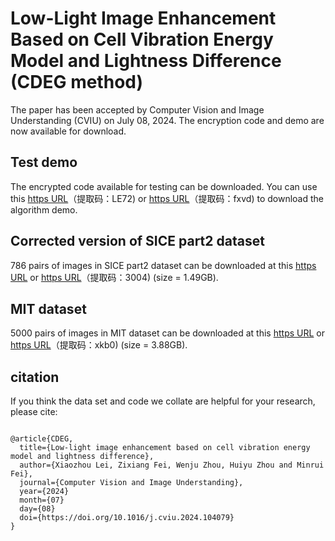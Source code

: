 # Low-Light Image Enhancement Based on Cell Vibration Energy Model and Lightness Difference (CDEG method)
The paper has been accepted by Computer Vision and Image Understanding (CVIU) on July 08, 2024. The encryption code and demo are now available for download.

## Test demo
The encrypted code available for testing can be downloaded.
You can use this [https URL](https://pan.quark.cn/s/2221fbd29a20)（提取码：LE72) or [https URL](https://pan.baidu.com/s/1v4x0rv4fmn6DylFLOB52nA)（提取码：fxvd) to download the algorithm demo.   

## Corrected version of SICE part2 dataset 

786 pairs of images in SICE part2 dataset can be downloaded at this [https URL](https://pan.quark.cn/s/7ae63745f58b) or [https URL](https://pan.baidu.com/s/1sKnolgAPx2RJEOXPwFGa0Q?pwd=3004)（提取码：3004) (size = 1.49GB).

## MIT dataset 

5000 pairs of images in MIT dataset can be downloaded at this [https URL](https://pan.quark.cn/s/417c67ac0bfa) or [https URL](https://pan.baidu.com/s/1YxDhqev8MnV4r9jlL8Wy9Q?pwd=xkb0 )（提取码：xkb0) (size = 3.88GB).

## citation

If you think the data set and code we collate are helpful for your research, please cite:

```

@article{CDEG,
  title={Low-light image enhancement based on cell vibration energy model and lightness difference},
  author={Xiaozhou Lei, Zixiang Fei, Wenju Zhou, Huiyu Zhou and Minrui Fei},
  journal={Computer Vision and Image Understanding},
  year={2024}
  month={07}
  day={08}
  doi={https://doi.org/10.1016/j.cviu.2024.104079}
}


```

